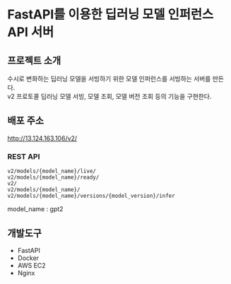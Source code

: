 # FastAPI를 이용한 딥러닝 모델 인퍼런스 API 서버   

## 프로젝트 소개   
수시로 변화하는 딥러닝 모델을 서빙하기 위한 모델 인퍼런스를 서빙하는 서버를 만든다.    
v2 프로토콜 딥러닝 모델 서빙, 모델 조회, 모델 버전 조회 등의 기능을 구현한다. 


## 배포 주소 
http://13.124.163.106/v2/    
  
### **REST API**    
```
v2/models/{model_name}/live/   
v2/models/{model_name}/ready/   
v2/   
v2/models/{model_name}/   
v2/models/{model_name}/versions/{model_version}/infer   
```   
model_name : gpt2 

## 개발도구    
* FastAPI    
* Docker    
* AWS EC2   
* Nginx   
